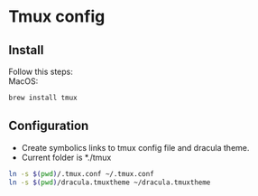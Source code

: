 # Tmux config

## Install
Follow this steps: \
MacOS:
```bash
brew install tmux
```
## Configuration

* Create symbolics links to tmux config file and dracula theme.
* Current folder is *./tmux


```bash
ln -s $(pwd)/.tmux.conf ~/.tmux.conf
ln -s $(pwd)/dracula.tmuxtheme ~/dracula.tmuxtheme
```
